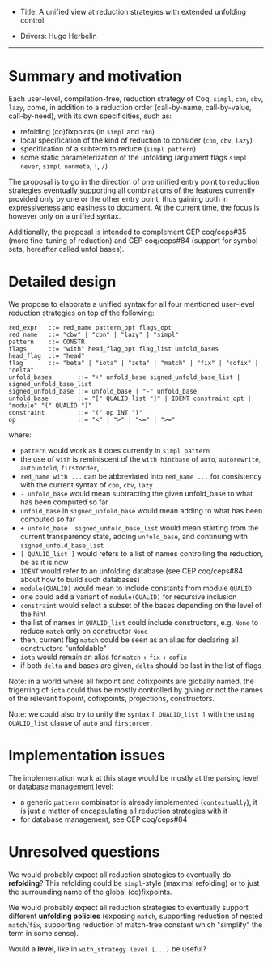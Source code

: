 - Title: A unified view at reduction strategies with extended unfolding control 

- Drivers: Hugo Herbelin

----

# Summary and motivation

Each user-level, compilation-free, reduction strategy of Coq, `simpl`,
`cbn`, `cbv`, `lazy`, come, in addition to a reduction order
(call-by-name, call-by-value, call-by-need), with its own
specificities, such as:

- refolding (co)fixpoints (in `simpl` and `cbn`)
- local specification of the kind of reduction to consider (`cbn`, `cbv`, `lazy`)
- specification of a subterm to reduce (`simpl pattern`)
- some static parameterization of the unfolding (argument flags `simpl never`, `simpl nonmeta`, `!`, `/`)

The proposal is to go in the direction of one unified entry point to
reduction strategies eventually supporting all combinations of the
features currently provided only by one or the other entry point, thus
gaining both in expressiveness and easiness to document. At the
current time, the focus is however only on a unified syntax.

Additionally, the proposal is intended to complement CEP coq/ceps#35
(more fine-tuning of reduction) and CEP coq/ceps#84 (support for
symbol sets, hereafter called unfol bases).

# Detailed design

We propose to elaborate a unified syntax for all four mentioned user-level reduction strategies on top of the following:

```text
red_expr   ::= red_name pattern_opt flags_opt
red_name   ::= "cbv" | "cbn" | "lazy" | "simpl"
pattern    ::= CONSTR
flags      ::= "with" head_flag_opt flag_list unfold_bases
head_flag  ::= "head"
flag       ::= "beta" | "iota" | "zeta" | "match" | "fix" | "cofix" | "delta"
unfold_bases       ::= "+" unfold_base signed_unfold_base_list | signed_unfold_base_list
signed_unfold_base ::= unfold_base | "-" unfold_base
unfold_base        ::= "[" QUALID_list "]" | IDENT constraint_opt | "module" "(" QUALID ")"
constraint         ::= "(" op INT ")"
op                 ::= "<" | ">" | "<=" | ">="
```
where:
- `pattern` would work as it does currently in `simpl pattern`
- the use of `with` is reminiscent of the `with hintbase` of `auto`, `autorewrite`, `autounfold`, `firstorder`, ...
- `red_name with ...` can be abbreviated into `red_name ...` for consistency with the current syntax of `cbn`, `cbv`, `lazy`
- `- unfold_base` would mean subtracting the given unfold_base to what has been computed so far
- `unfold_base` in `signed_unfold_base` would mean adding to what has been computed so far
- `+ unfold_base  signed_unfold_base_list` would mean starting from the current transparency state, adding `unfold_base`, and continuing with `signed_unfold_base_list`
- `[ QUALID_list ]` would refers to a list of names controlling the reduction, be as it is now
- `IDENT` would refer to an unfolding database (see CEP coq/ceps#84 about how to build such databases)
- `module(QUALID)` would mean to include constants from module `QUALID`
- one could add a variant of `module(QUALID)` for recursive inclusion
- `constraint` would select a subset of the bases depending on the level of the hint
- the list of names in `QUALID_list` could include constructors, e.g. `None` to reduce `match` only on constructor `None`
- then, current flag `match` could be seen as an alias for declaring all constructors "unfoldable"
- `iota` would remain an alias for `match` + `fix` + `cofix`
- if both `delta` and bases are given, `delta` should be last in the list of flags

Note: in a world where all fixpoint and cofixpoints are globally
named, the trigerring of `iota` could thus be mostly controlled by
giving or not the names of the relevant fixpoint, cofixpoints,
projections, constructors.

Note: we could also try to unify the syntax `[ QUALID_list ]` with the
`using QUALID_list` clause of `auto` and `firstorder`.

# Implementation issues

The implementation work at this stage would be mostly at the parsing level or database management level:
- a generic `pattern` combinator is already implemented (`contextually`), it is just a matter of encapsulating all reduction strategies with it
- for database management, see CEP coq/ceps#84

# Unresolved questions

We would probably expect all reduction strategies to eventually do **refolding**? This refolding could be `simpl`-style (maximal refolding) or to just the surrounding name of the global (co)fixpoints.

We would probably expect all reduction strategies to eventually support different **unfolding policies** (exposing `match`, supporting reduction of nested `match`/`fix`, supporting reduction of match-free constant which "simplify" the term in some sense).

Would a **level**, like in `with_strategy level [...]` be useful?
